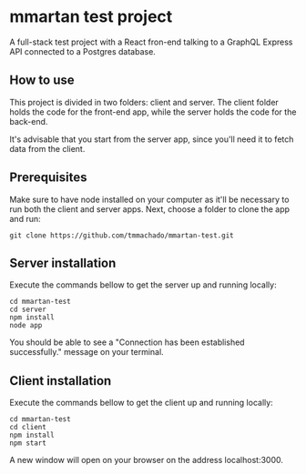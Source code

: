 # mmartan test project

A full-stack test project with a React fron-end talking to a GraphQL Express API connected to a Postgres database.

## How to use

This project is divided in two folders: client and server. The client folder holds the code for the front-end app, while the server holds the code for the back-end.

It's advisable that you start from the server app, since you'll need it to fetch data from the client.

## Prerequisites

Make sure to have node installed on your computer as it'll be necessary to run both the client and server apps. Next, choose a folder to clone the app and run:

``````
git clone https://github.com/tmmachado/mmartan-test.git
``````

## Server installation

Execute the commands bellow to get the server up and running locally:

``````
cd mmartan-test
cd server
npm install
node app
``````

You should be able to see a "Connection has been established successfully." message on your terminal.

## Client installation

Execute the commands bellow to get the client up and running locally:

``````
cd mmartan-test
cd client
npm install
npm start
``````

A new window will open on your browser on the address localhost:3000.
